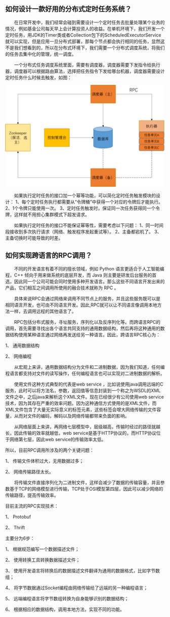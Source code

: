 ## 如何设计一款好用的分布式定时任务系统？

&emsp;&emsp;在日常开发中，我们经常会碰到需要设计一个定时任务去批量处理某个业务的情况，例如基金公司每天早上会计算投资人的收益。在单机环境下，我们开发一个定时任务，用JDK的Timer类或者Collection包下的ScheduledExecutorService就可以实现，但是应用一旦分布式部署，那每个节点都会执行相同的任务，显然这不是我们想看到的，所以在分布式环境下，我们需要一个分布式调度系统，将我们的任务去集中化的管理，统一调度。

&emsp;&emsp;一个分布式任务调度系统里面，需要有调度器，调度器需要下发指令给执行器，调度器可以根据路由算法，选择把任务指令下发给哪台机器，调度器需要设计定时任务什么时候去触发，如图：

![img](assets/定时任务调度.jpg) 

&emsp;&emsp;如果执行定时任务的接口加一个幂等功能，可以简化定时任务触发模块的设计：
1、每个定时任务执行都需要从“令牌桶”中获得一个对应的令牌后才能执行。
2、1个令牌只能使用一次。
3、定时任务触发时，保证同一次任务获得同一个令牌，这样就不用担心集群模式下超发请求。

&emsp;&emsp;如果执行定时任务的接口不能保证幂等性，需要考虑以下问题：
1、同一时间段接收到多次执行请求（网络、触发程序发起重试等）。
2、主备都宕机了。
3、主备切换时可能导致的时差。

 

## 如何实现跨语言的RPC调用？

&emsp;&emsp;不同的开发语言有着不同的擅长领域，例如 Python 语言更适合于人工智能编程，C++ 倾向于用来做系统的底层开发，而 Java 则主要是研发后台服务的首选，因此同一个公司可能会同时使用多种开发语言。那么这些不同语言开发出来的产品，它们相互之间调用所使用的融合技术就称为 RPC 。

&emsp;&emsp;具体来说RPC会通过网络来调用不同节点上的服务，并且这些服务既可以是相同语言开发，也可由不同语言开发。因此,RPC就可以让不同语言像调用本地方法一样，去调用远程的其他语言了。

&emsp;&emsp;RPC包括分布式服务，寻址服务，序列化以及反序列化等。而跨语言RPC的调用，首先需要寻找出各个语言共同支持的通用数据结构，然后再将这种通用的数据结构使用某种语言通过网络再发送给另一种语言。因此，跨语言RPC核心为：

1、 通用数据结构

2、 网络编程

&emsp;&emsp;从宏观上来讲，通用数据结构分为文件和二进制数据，因为我们知道，任何编程语言都支持对文件的读写操作，任何编程语言也可以实现对二进制数据的解析。

&emsp;&emsp;使用文件这种方式典型的代表是web service ，比如说使用java调用远端的C服务，此时可以将方法名，参数，返回值等信息封装到一个称之为WSDL的XML文件之中，之后java来解析这个XML文件。现在已经很少有公司使用web service技术，因为其存在严重的效率问题。因为这种通信方式使用的是XML文件，而XML文件包含了大量无实际意义的标签元素，这些标签会增大网络传输的文件容量，从而对文件的编码，解码以及网络传输都带来负面的影响。

&emsp;&emsp;从网络层面上来讲，再网络七层模型中，层级越高，传输时经过的路径就越长，因此传输的效率就越低，web service是基于HTTP协议的，而HTTP协议位于网络第七层，因此web service的传输效率太低。

所以，目前RPC调用所涉及的两个关键问题：

1、 传输文件体积过大，无用数据过多；

2、 网络传输路径太长。

&emsp;&emsp;将传输文件直接序列化为二进制文件，这样会减少了数据的传输容量，并且参数基于TCP的网络模型进行传输，TCP处于OSI模型第四层，因此可以减少网络的传输路径，提高传输效率。

目前主流的RPC实现技术：

1、 Protobuf

2、 Thrift

主要分为6步：

1、 根据规范编写一个数据描述文件；

2、 使用转换工具转换数据描述文件；

3、 使用开发语言将转换后的数据描述文件翻译为通用的数据格式，比如字节数组；

4、 将字节数据通过Socket编程由网络传输给了远端的另一种编程语言；

5、 远端编程语言将字节数组转换为自身能够识别的数据结构；

6、 根据相应的数据结构，调用本地方法，实现不同的功能。

 